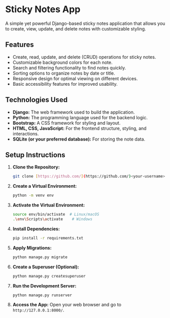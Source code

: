 # Sticky Notes App

A simple yet powerful Django-based sticky notes application that allows you to create, view, update, and delete notes with customizable styling.

## Features

*   Create, read, update, and delete (CRUD) operations for sticky notes.
*   Customizable background colors for each note.
*   Search and filtering functionality to find notes quickly.
*   Sorting options to organize notes by date or title.
*   Responsive design for optimal viewing on different devices.
*   Basic accessibility features for improved usability.

## Technologies Used

*   **Django:** The web framework used to build the application.
*   **Python:** The programming language used for the backend logic.
*   **Bootstrap:** A CSS framework for styling and layout.
*   **HTML, CSS, JavaScript:**  For the frontend structure, styling, and interactions.
*   **SQLite (or your preferred database):** For storing the note data.

## Setup Instructions

1.  **Clone the Repository:**
    ```bash
    git clone [https://github.com/](https://github.com/)<your-username>/sticky-notes.git
    ```

2.  **Create a Virtual Environment:**
    ```bash
    python -m venv env
    ```

3.  **Activate the Virtual Environment:**
    ```bash
    source env/bin/activate  # Linux/macOS
    .\env\Scripts\activate    # Windows
    ```

4.  **Install Dependencies:**
    ```bash
    pip install -r requirements.txt
    ```

5.  **Apply Migrations:**
    ```bash
    python manage.py migrate
    ```

6.  **Create a Superuser (Optional):**
    ```bash
    python manage.py createsuperuser
    ```

7.  **Run the Development Server:**
    ```bash
    python manage.py runserver
    ```

8.  **Access the App:**
    Open your web browser and go to `http://127.0.0.1:8000/`.